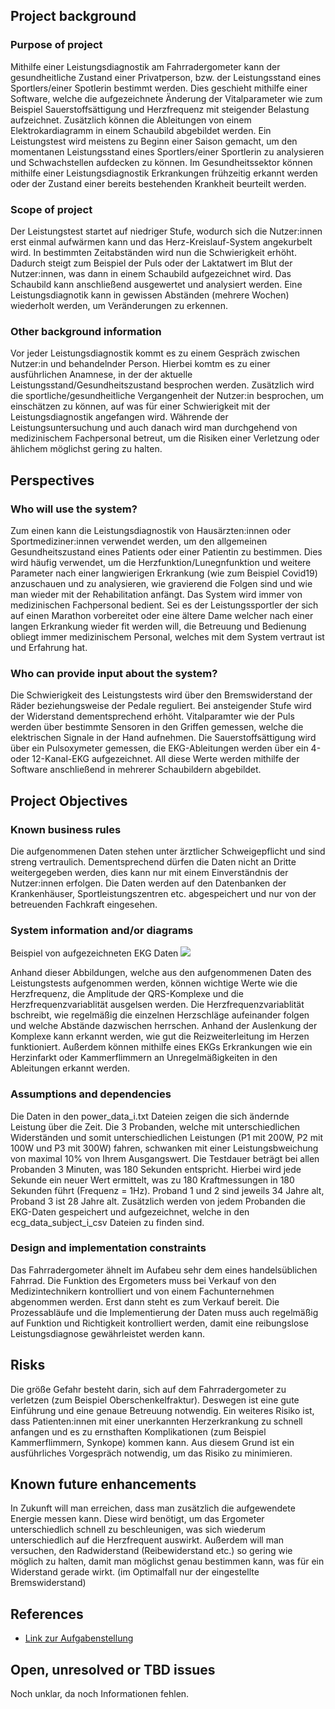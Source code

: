 ## Project background

### Purpose of project

Mithilfe einer Leistungsdiagnostik am Fahrradergometer kann der gesundheitliche Zustand einer Privatperson, bzw. der Leistungsstand eines Sportlers/einer Spotlerin bestimmt werden. Dies geschieht mithilfe einer Software, welche die aufgezeichnete Änderung der Vitalparameter wie zum Beispiel Sauerstoffsättigung und Herzfrequenz mit steigender Belastung aufzeichnet. Zusätzlich können die Ableitungen von einem Elektrokardiagramm in einem Schaubild abgebildet werden. 
Ein Leistungstest wird meistens zu Beginn einer Saison gemacht, um den momentanen Leistungsstand eines Sportlers/einer Sportlerin zu analysieren und Schwachstellen aufdecken zu können.
Im Gesundheitssektor können mithilfe einer Leistungsdiagnostik Erkrankungen frühzeitig erkannt werden oder der Zustand einer bereits bestehenden Krankheit beurteilt werden.

### Scope of project

Der Leistungstest startet auf niedriger Stufe, wodurch sich die Nutzer:innen erst einmal aufwärmen kann und das Herz-Kreislauf-System angekurbelt wird. In bestimmten Zeitabständen wird nun die Schwierigkeit erhöht. Dadurch steigt zum Beispiel der Puls oder der Laktatwert im Blut der Nutzer:innen, was dann in einem Schaubild aufgezeichnet wird. Das Schaubild kann anschließend ausgewertet und analysiert werden. Eine Leistungsdiagnotik kann in gewissen Abständen (mehrere Wochen) wiederholt werden, um Veränderungen zu erkennen.

### Other background information

Vor jeder Leistungsdiagnostik kommt es zu einem Gespräch zwischen Nutzer:in und behandelnder Person. Hierbei komtm es zu einer ausführlichen Anamnese, in der der aktuelle Leistungsstand/Gesundheitszustand besprochen werden. Zusätzlich wird die sportliche/gesundheitliche Vergangenheit der Nutzer:in besprochen, um einschätzen zu können, auf was für einer Schwierigkeit mit der Leistungsdiagnostik angefangen wird. Währende der Leistungsuntersuchung und auch danach wird man durchgehend von medizinischem Fachpersonal betreut, um die Risiken einer Verletzung oder ählichem möglichst gering zu halten.

## Perspectives
### Who will use the system?

Zum einen kann die Leistungsdiagnostik von Hausärzten:innen oder Sportmediziner:innen verwendet werden, um den allgemeinen Gesundheitszustand eines Patients oder einer Patientin zu bestimmen. Dies wird häufig verwendet, um die Herzfunktion/Lunegnfunktion und weitere Parameter nach einer langwierigen Erkrankung (wie zum Beispiel Covid19) anzuschauen und zu analysieren, wie gravierend die Folgen sind und wie man wieder mit der Rehabilitation anfängt.
Das System wird immer von medizinischen Fachpersonal bedient. Sei es der Leistungssportler der sich auf einen Marathon vorbereitet oder eine ältere Dame welcher nach einer langen Erkrankung wieder fit werden will, die Betreuung und Bedienung obliegt immer medizinischem Personal, welches mit dem System vertraut ist und Erfahrung hat.

### Who can provide input about the system?

Die Schwierigkeit des Leistungstests wird über den Bremswiderstand der Räder beziehungsweise der Pedale reguliert. Bei ansteigender Stufe wird der Widerstand dementsprechend erhöht. Vitalparamter wie der Puls werden über bestimmte Sensoren in den Griffen gemessen, welche die elektrischen Signale in der Hand aufnehmen.
Die Sauerstoffsättigung wird über ein Pulsoxymeter gemessen, die EKG-Ableitungen werden über ein 4-oder 12-Kanal-EKG aufgezeichnet. All diese Werte werden mithilfe der Software anschließend in mehrerer Schaubildern abgebildet.


## Project Objectives
### Known business rules

Die aufgenommenen Daten stehen unter ärztlicher Schweigepflicht und sind streng vertraulich. Dementsprechend dürfen die Daten nicht an Dritte weitergegeben werden, dies kann nur mit einem Einverständnis der Nutzer:innen erfolgen. Die Daten werden auf den Datenbanken der Krankenhäuser, Sportleistungszentren etc. abgespeichert und nur von der betreuenden Fachkraft eingesehen.

### System information and/or diagrams

Beispiel von aufgezeichneten EKG Daten
![](ekg_example.png)

Anhand dieser Abbildungen, welche aus den aufgenommenen Daten des Leistungstests aufgenommen werden, können wichtige Werte wie die Herzfrequenz, die Amplitude der QRS-Komplexe und die Herzfrequenzvariablität ausgelsen werden. Die Herzfrequenzvariablität bschreibt, wie regelmäßig die einzelnen Herzschläge aufeinander folgen und welche Abstände dazwischen herrschen. Anhand der Auslenkung der Komplexe kann erkannt werden, wie gut die Reizweiterleitung im Herzen funktioniert. Außerdem können mithilfe eines EKGs Erkrankungen wie ein Herzinfarkt oder Kammerflimmern an Unregelmäßigkeiten in den Ableitungen erkannt werden.

### Assumptions and dependencies

Die Daten in den power_data_i.txt Dateien zeigen die sich ändernde Leistung über die Zeit. Die 3 Probanden, welche mit unterschiedlichen Widerständen und somit unterschiedlichen Leistungen (P1 mit 200W, P2 mit 100W und P3 mit 300W) fahren, schwanken mit einer Leistungsbweichung von maximal 10% von Ihrem Ausgangswert. Die Testdauer beträgt bei allen Probanden 3 Minuten, was 180 Sekunden entspricht. Hierbei wird jede Sekunde ein neuer Wert ermittelt, was zu 180 Kraftmessungen in 180 Sekunden führt (Frequenz = 1Hz). Proband 1 und 2 sind jeweils 34 Jahre alt, Proband 3 ist 28 Jahre alt. Zusätzlich werden von jedem Probanden die EKG-Daten gespeichert und aufgezeichnet, welche in den ecg_data_subject_i_csv Dateien zu finden sind.
### Design and implementation constraints

Das Fahrradergometer ähnelt im Aufabeu sehr dem eines handelsüblichen Fahrrad. Die Funktion des Ergometers muss bei Verkauf von den Medizintechnikern kontrolliert und von einem Fachunternehmen abgenommen werden. Erst dann steht es zum Verkauf bereit. Die Prozessabläufe und die Implementierung der Daten muss auch regelmäßig auf Funktion und Richtigkeit kontrolliert werden, damit eine reibungslose Leistungsdiagnose gewährleistet werden kann.

## Risks

Die größe Gefahr besteht darin, sich auf dem Fahrradergometer zu verletzen (zum Beispiel Oberschenkelfraktur). Deswegen ist eine gute Einführung und eine genaue Betreuung notwendig. Ein weiteres Risiko ist, dass Patienten:innen mit einer unerkannten Herzerkrankung zu schnell anfangen und es zu ernsthaften Komplikationen (zum Beispiel Kammerflimmern, Synkope) kommen kann. Aus diesem Grund ist ein ausführliches Vorgespräch notwendig, um das Risiko zu minimieren.

## Known future enhancements

In Zukunft will man erreichen, dass man zusätzlich die aufgewendete Energie messen kann. Diese wird benötigt, um das Ergometer unterschiedlich schnell zu beschleunigen, was sich wiederum unterschiedlich auf die Herzfrequent auswirkt. Außerdem will man versuchen, den Radwiderstand (Reibewiderstand etc.) so gering wie möglich zu halten, damit man möglichst genau bestimmen kann, was für ein Widerstand gerade wirkt. (im Optimalfall nur der eingestellte Bremswiderstand)

## References

- [Link zur Aufgabenstellung](tbd)

## Open, unresolved or TBD issues

Noch unklar, da noch Informationen fehlen.
